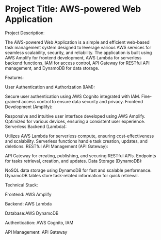 # Project Title: AWS-powered Web Application
Project Description:

The AWS-powered Web Application is a simple and efficient web-based task management system designed to leverage various AWS services for seamless scalability, security, and reliability. The application is built using AWS Amplify for frontend development, AWS Lambda for serverless backend functions, IAM for access control, API Gateway for RESTful API management, and DynamoDB for data storage.

Features:

User Authentication and Authorization (IAM):

Secure user authentication using AWS Cognito integrated with IAM.
Fine-grained access control to ensure data security and privacy.
Frontend Development (Amplify):

Responsive and intuitive user interface developed using AWS Amplify.
Optimized for various devices, ensuring a consistent user experience.
Serverless Backend (Lambda):

Utilizes AWS Lambda for serverless compute, ensuring cost-effectiveness and scalability.
Serverless functions handle task creation, updates, and deletions.
RESTful API Management (API Gateway):

API Gateway for creating, publishing, and securing RESTful APIs.
Endpoints for tasks retrieval, creation, and updates.
Data Storage (DynamoDB):

NoSQL data storage using DynamoDB for fast and scalable performance.
DynamoDB tables store task-related information for quick retrieval.

Technical Stack:

Frontend: AWS Amplify

Backend: AWS Lambda

Database:AWS DynamoDB

Authentication: AWS Cognito, IAM

API Management: API Gateway
